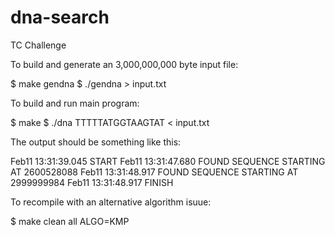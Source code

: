 dna-search
==========

TC Challenge

To build and generate an 3,000,000,000 byte input file:

$ make gendna
$ ./gendna > input.txt

To build and run main program:

$ make
$ ./dna TTTTTATGGTAAGTAT < input.txt

The output should be something like this:

Feb11 13:31:39.045 START
Feb11 13:31:47.680 FOUND SEQUENCE STARTING AT 2600528088
Feb11 13:31:48.917 FOUND SEQUENCE STARTING AT 2999999984
Feb11 13:31:48.917 FINISH

To recompile with an alternative algorithm isuue:

$ make clean all ALGO=KMP

